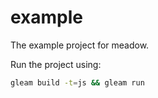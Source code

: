 # example

The example project for meadow.

Run the project using:

```sh
gleam build -t=js && gleam run
```
